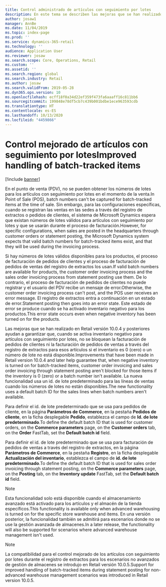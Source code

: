 ```yaml
---
title: Control administrado de artículos con seguimiento por lotes
description: En este tema se describen las mejoras que se han realizado al control de los lotes para los artículos con seguimiento por lotes durante el proceso de registro de extracto.
author: josaw1
manager: AnnBe
ms.date: 11/04/2019
ms.topic: index-page
ms.prod: ''
ms.service: dynamics-365-retail
ms.technology: ''
audience: Application User
ms.reviewer: josaw
ms.search.scope: Core, Operations, Retail
ms.custom: ''
ms.assetid: ''
ms.search.region: global
ms.search.industry: Retail
ms.author: josaw
ms.search.validFrom: 2019-05-28
ms.dyn365.ops.version: 10
ms.openlocfilehash: ecff18f0a34d22ef359f473fa6aaaff16c811bb6
ms.sourcegitcommit: 199848e78df5cb7c439b001bdbe1ece963593cdb
ms.translationtype: HT
ms.contentlocale: es-ES
ms.lasthandoff: 10/13/2020
ms.locfileid: "4459866"
---
```

# <a name="improved-handling-of-batch-tracked-items"></a><span data-ttu-id="e73f0-103">Control mejorado de artículos con seguimiento por lotes</span><span class="sxs-lookup"><span data-stu-id="e73f0-103">Improved handling of batch-tracked items</span></span>


[!include [banner](includes/banner.md)]


<span data-ttu-id="e73f0-104">En el punto de venta (PDV), no se pueden obtener los números de lotes para los artículos con seguimiento por lotes en el momento de la venta.</span><span class="sxs-lookup"><span data-stu-id="e73f0-104">In Point of Sale (POS), batch numbers can't be captured for batch-tracked items at the time of sale.</span></span> <span data-ttu-id="e73f0-105">Sin embargo, para las configuraciones específicas, cuando se registran las ventas en las sedes a través del registro de extractos o pedidos de clientes, el sistema de Microsoft Dynamics espera que existan números de lotes válidos para artículos con seguimiento por lotes y que se usarán durante el proceso de facturación.</span><span class="sxs-lookup"><span data-stu-id="e73f0-105">However, for specific configurations, when sales are posted in the headquarters through customer orders or statement posting, the Microsoft Dynamics system expects that valid batch numbers for batch-tracked items exist, and that they will be used during the invoicing process.</span></span>

<span data-ttu-id="e73f0-106">Si hay números de lotes válidos disponibles para los productos, el proceso de facturación de pedidos de clientes y el proceso de facturación de pedidos de ventas del registro de extractos los usan.</span><span class="sxs-lookup"><span data-stu-id="e73f0-106">If valid batch numbers are available for products, the customer order invoicing process and the sales order invoicing process from statement posting use them.</span></span> <span data-ttu-id="e73f0-107">De lo contrario, el proceso de facturación de pedidos de clientes no puede registrar y el usuario del PDV recibe un mensaje de error.</span><span class="sxs-lookup"><span data-stu-id="e73f0-107">Otherwise, the customer order invoicing process can't post, and the POS user receives an error message.</span></span> <span data-ttu-id="e73f0-108">El registro de extractos entra a continuación en un estado de error.</span><span class="sxs-lookup"><span data-stu-id="e73f0-108">Statement posting then goes into an error state.</span></span> <span data-ttu-id="e73f0-109">Este estado de error se produce cuando se ha activado inventario negativo para los productos.</span><span class="sxs-lookup"><span data-stu-id="e73f0-109">This error state occurs even when negative inventory has been turned on for the products.</span></span>

<span data-ttu-id="e73f0-110">Las mejoras que se han realizado en Retail versión 10.0.4 y posteriores ayudan a garantizar que, cuando se activa inventario negativo para artículos con seguimiento por lotes, no se bloquean la facturación de pedidos de clientes ni la facturación de pedidos de ventas a través del registro de extractos para esos artículos si el inventario es 0 (cero) o un número de lote no está disponible.</span><span class="sxs-lookup"><span data-stu-id="e73f0-110">Improvements that have been made in Retail version 10.0.4 and later help guarantee that, when negative inventory is turned on for batch-tracked items, customer order invoicing and sales order invoicing through statement posting aren't blocked for those items if the inventory is 0 (zero) or a batch number isn't available.</span></span> <span data-ttu-id="e73f0-111">La nueva funcionalidad usa un id. de lote predeterminado para las líneas de ventas cuando los números de lotes no están disponibles.</span><span class="sxs-lookup"><span data-stu-id="e73f0-111">The new functionality uses a default batch ID for the sales lines when batch numbers aren't available.</span></span>

<span data-ttu-id="e73f0-112">Para definir el id. de lote predeterminado que se usa para pedidos de cliente, en la página **Parámetros de Commerce**, en la pestaña **Pedidos de cliente**, en la ficha desplegable **Pedido**, establezca el campo de **Id. de lote predeterminado**.</span><span class="sxs-lookup"><span data-stu-id="e73f0-112">To define the default batch ID that is used for customer orders, on the **Commerce parameters** page, on the **Customer orders** tab, on the **Order** FastTab, set the **Default batch id** field.</span></span>

<span data-ttu-id="e73f0-113">Para definir el id. de lote predeterminado que se usa para facturación de pedidos de ventas a través del registro de extractos, en la página **Parámetros de Commerce**, en la pestaña **Registro**, en la ficha desplegable **Actualización del inventario**, establezca el campo de **id. de lote predeterminado**.</span><span class="sxs-lookup"><span data-stu-id="e73f0-113">To define the default batch ID that is used for sales order invoicing through statement posting, on the **Commerce parameters** page, on the **Posting** tab, on the **Inventory update** FastTab, set the **Default batch id** field.</span></span>

> [!NOTE]
> <span data-ttu-id="e73f0-114">Esta funcionalidad solo está disponible cuando el almacenamiento avanzado está activado para los artículos y el almacén de la tienda específicos.</span><span class="sxs-lookup"><span data-stu-id="e73f0-114">This functionality is available only when advanced warehousing is turned on for the specific store warehouse and items.</span></span> <span data-ttu-id="e73f0-115">En una versión posterior, la funcionalidad también se admitirá para escenarios donde no se use la gestión avanzada de almacenes.</span><span class="sxs-lookup"><span data-stu-id="e73f0-115">In a later release, the functionality will also be supported for scenarios where advanced warehouse management isn't used.</span></span>

> [!NOTE]
> <span data-ttu-id="e73f0-116">La compatibilidad para el control mejorado de los artículos con seguimiento por lotes durante el registro de extractos para los escenarios no avanzados de gestión de almacenes se introdujo en Retail versión 10.0.5.</span><span class="sxs-lookup"><span data-stu-id="e73f0-116">Support for improved handling of batch-tracked items during statement posting for non-advanced warehouse management scenarios was introduced in Retail version 10.0.5.</span></span>
